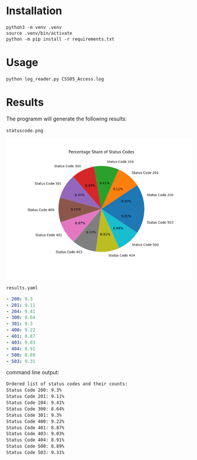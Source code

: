 # Installation

    python3 -m venv .venv
    source .venv/bin/activate
    python -m pip install -r requirements.txt


# Usage

    python log_reader.py CSS05_Access.log

# Results
The programm will generate the following results:

`statuscode.png`

![Percentage Share of Status Codes](statuscode.png)

`results.yaml`

```yaml
- 200: 9.3
- 201: 9.11
- 204: 9.41
- 300: 8.64
- 301: 9.3
- 400: 9.22
- 401: 8.87
- 403: 9.03
- 404: 8.91
- 500: 8.89
- 503: 9.31
```

command line output:

```bash
Ordered list of status codes and their counts:
Status Code 200: 9.3%
Status Code 201: 9.11%
Status Code 204: 9.41%
Status Code 300: 8.64%
Status Code 301: 9.3%
Status Code 400: 9.22%
Status Code 401: 8.87%
Status Code 403: 9.03%
Status Code 404: 8.91%
Status Code 500: 8.89%
Status Code 503: 9.31%
```
